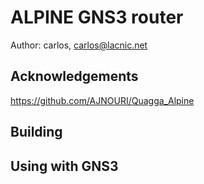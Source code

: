 # ALPINE GNS3 router

Author: carlos, carlos@lacnic.net

## Acknowledgements

https://github.com/AJNOURI/Quagga_Alpine

## Building

## Using with GNS3


